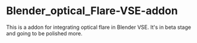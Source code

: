 # Blender_optical_Flare-VSE-addon
This is a addon for integrating optical flare in Blender VSE. It's in beta stage and going to be polished more.
